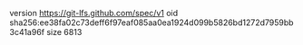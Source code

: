 version https://git-lfs.github.com/spec/v1
oid sha256:ee38fa02c73deff6f97eaf085aa0ea1924d099b5826bd1272d7959bb3c41a96f
size 6813
